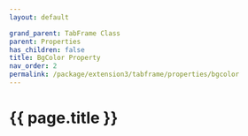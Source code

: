 ```yaml
---
layout: default

grand_parent: TabFrame Class
parent: Properties
has_children: false
title: BgColor Property
nav_order: 2
permalink: /package/extension3/tabframe/properties/bgcolor
---
```

# {{ page.title }}
